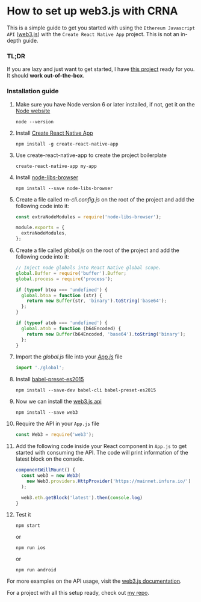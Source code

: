 # How to set up web3.js with CRNA

This is a simple guide to get you started with using the `Ethereum Javascript API` ([web3.js](https://github.com/ethereum/web3.js/)) with the `Create React Native App` project. This is not an in-depth guide.

### TL;DR
If you are lazy and just want to get started, I have [this project](https://github.com/dougbacelar/react-native-web3) ready for you. It should **work out-of-the-box**.

### Installation guide
1. Make sure you have Node version 6 or later installed, if not, get it on the [Node website](http://nodejs.org/)

	`node --version`
    
    
2. Install [Create React Native App](https://github.com/react-community/create-react-native-app)

	`npm install -g create-react-native-app`
    

3. Use create-react-native-app to create the project boilerplate

	`create-react-native-app my-app`

4. Install [node-libs-browser](https://github.com/webpack/node-libs-browser)
	
    `npm install --save node-libs-browser`


5. Create a file called *rn-cli.config.js* on the root of the project and add the following code into it:
	
    ```javascript
   	const extraNodeModules = require('node-libs-browser');
    
   	module.exports = {
   	  extraNodeModules,
   	};
	```

6. Create a file called *global.js* on the root of the project and add the following code into it:

	```javascript
    // Inject node globals into React Native global scope.
	global.Buffer = require('buffer').Buffer;
	global.process = require('process');
	
	if (typeof btoa === 'undefined') {
	  global.btoa = function (str) {
	    return new Buffer(str, 'binary').toString('base64');
	  };
	}

	if (typeof atob === 'undefined') {
	  global.atob = function (b64Encoded) {
	    return new Buffer(b64Encoded, 'base64').toString('binary');
	  };
	}

	```
    
7. Import the *global.js* file into your *[App.js]()* file
	
    ```javascript
   	import './global';
   	```
    
8. Install [babel-preset-es2015](https://www.npmjs.com/package/babel-preset-es2015)
	
	`npm install --save-dev babel-cli babel-preset-es2015`
    
9. Now we can install the [web3.js api](https://github.com/ethereum/web3.js/) 

	`npm install --save web3`
    

10. Require the API in your `App.js` file

	```javascript
    const Web3 = require('web3');
   	```

11. Add the following code inside your React component in `App.js` to get started with consuming the API. The code will print information of the latest block on the console.

	```javascript
    componentWillMount() {
      const web3 = new Web3(
        new Web3.providers.HttpProvider('https://mainnet.infura.io/')
      );

      web3.eth.getBlock('latest').then(console.log)
    }
	```
    
12. Test it

	`npm start`
    
    or
    
	`npm run ios`
    
    or
    
    `npm run android`

For more examples on the API usage, visit the [web3.js documentation](https://github.com/ethereum/wiki/wiki/JavaScript-API).

For a project with all this setup ready, check out [my repo](https://github.com/dougbacelar/react-native-web3).
